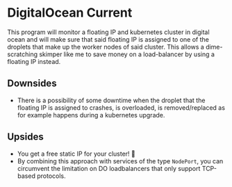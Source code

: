 # DigitalOcean Current

This program will monitor a floating IP and kubernetes cluster in digital ocean and will make sure that said floating IP is assigned to one of the droplets that make up the worker nodes of said cluster.
This allows a dime-scratching skimper like me to save money on a load-balancer by using a floating IP instead.

## Downsides

- There is a possibility of some downtime when the droplet that the floating IP is assigned to crashes, is overloaded, is removed/replaced as for example happens during a kubernetes upgrade.

## Upsides

- You get a free static IP for your cluster! :tada:
- By combining this approach with services of the type `NodePort`, you can circumvent the limitation on DO loadbalancers that only support TCP-based protocols.
